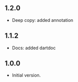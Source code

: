 ## 1.2.0

- Deep copy: added annotation

## 1.1.2

- Docs: added dartdoc

## 1.0.0

- Initial version.
